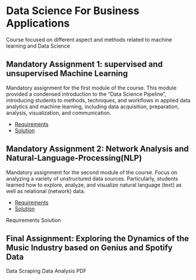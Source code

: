 # Data Science For Business Applications

Course focused on different aspect and methods related to machine learning and Data Science

## Mandatory Assignment 1: supervised and unsupervised Machine Learning

Mandatory assignment for the first module of the course. This module provided a condensed introduction to the “Data Science Pipeline”, introducing students to methods, techniques, and workflows in applied data analytics and machine learning, including data acquisition, preparation, analysis, visualization, and communication.

- [Requirements](https://github.com/Crazy-Liuk/Data_Science_For_Business_Applications/blob/main/documents/DSBA_2020_M1_assignment.pdf)
- [Solution](https://htmlpreview.github.io/?https://github.com/Crazy-Liuk/Data_Science_For_Business_Applications/blob/main/documents/Mandatory_Assignment_1.html)

## Mandatory Assignment 2: Network Analysis and Natural-Language-Processing(NLP)

Mandatory assignment for the second module of the course. Focus on analyzing a variety of unstructured data sources. Particularly, students learned how to explore, analyze, and visualize natural language (text) as well as relational (network) data.

- [Requirements](https://github.com/Crazy-Liuk/Data_Science_For_Business_Applications/blob/main/documents/DSBA_2020_M2_assignment.pdf)
- [Solution](https://htmlpreview.github.io/?https://github.com/Crazy-Liuk/Data_Science_For_Business_Applications/blob/main/documents/Mandatory_Assignment_2.html)

Requirements
Solution

## Final Assignment: Exploring the Dynamics of the Music Industry based on Genius and Spotify Data

Data Scraping
Data Analysis
PDF


